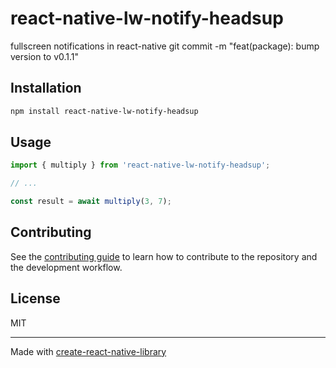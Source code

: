 # react-native-lw-notify-headsup

fullscreen notifications in react-native
git commit -m "feat(package): bump version to v0.1.1"
## Installation

```sh
npm install react-native-lw-notify-headsup
```

## Usage

```js
import { multiply } from 'react-native-lw-notify-headsup';

// ...

const result = await multiply(3, 7);
```

## Contributing

See the [contributing guide](CONTRIBUTING.md) to learn how to contribute to the repository and the development workflow.

## License

MIT

---

Made with [create-react-native-library](https://github.com/callstack/react-native-builder-bob)
